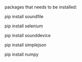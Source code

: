 packages that needs to be installed:

pip install soundfile

pip install selenium

pip install sounddevice

pip install simplejson

pip install numpy
